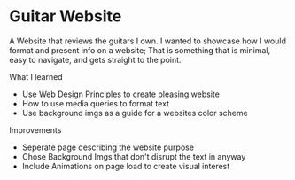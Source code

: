 # Guitar Website

A Website that reviews the guitars I own. I wanted to showcase how I would format and present info on a website; That is something that is minimal, easy to navigate, and gets straight to the point. 

What I learned 

- Use Web Design Principles to create pleasing website
- How to use media queries to format text
- Use background imgs as a guide for a websites color scheme

Improvements 
- Seperate page describing the website purpose
- Chose Background Imgs that don't disrupt the text in anyway 
- Include Animations on page load to create visual interest